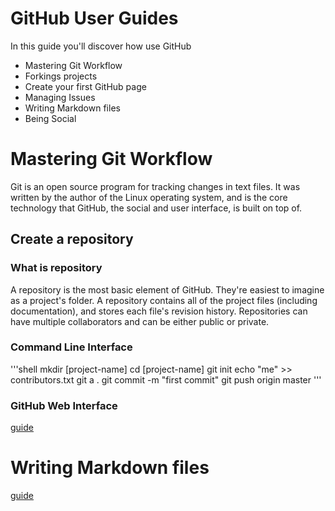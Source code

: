 # GitHub User Guides

In this guide you'll discover how use GitHub 

* Mastering Git Workflow
* Forkings projects
* Create your first GitHub page
* Managing Issues
* Writing Markdown files
* Being Social

# Mastering Git Workflow

Git is an open source program for tracking changes in text files. It was written by the author of the Linux operating system, and is the core technology that GitHub, the social and user interface, is built on top of.

## Create a repository

### What is repository

A repository is the most basic element of GitHub. They're easiest to imagine as a project's folder. A repository contains all of the project files (including documentation), and stores each file's revision history. Repositories can have multiple collaborators and can be either public or private.

### Command Line Interface

'''shell
mkdir [project-name]
cd [project-name]
git init
echo "me" >> contributors.txt
git a .
git commit -m "first commit"
git push origin master
'''

### GitHub Web Interface

[guide](https://help.github.com/articles/create-a-repo/)

# Writing Markdown files

[guide](https://guides.github.com/features/mastering-markdown/)

